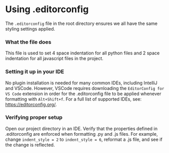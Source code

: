 # Using .editorconfig
The `.editorconfig` file in the root directory ensures we all have the same styling settings applied.

### What the file does
This file is used to set 4 space indentation for all python files and 2 space indentation for all javascript files in the project.

### Setting it up in your IDE
No plugin installation is needed for many common IDEs, including IntelliJ and VSCode. However, VSCode requires downloading the `EditorConfig for VS Code` extension in order for the .editorconfig file to be applied whenever formatting with `Alt+Shift+f`. For a full list of supported IDEs, see: https://editorconfig.org/.

### Verifying proper setup
Open our project directory in an IDE. Verify that the properties defined in .editorconfig are enforced when formatting .py and .js files. For example, change `indent_style = 2` to `indent_style = 6`, reformat a .js file, and see if the change is reflected.